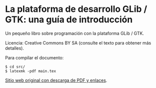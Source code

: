 La plataforma de desarrollo GLib / GTK: una guía de introducción
===========================================================
Un pequeño libro sobre programación con la plataforma GLib / GTK.

Licencia: Creative Commons BY SA (consulte el texto para obtener más detalles).

Para compilar el documento:
```
$ cd src/
$ latexmk -pdf main.tex
```

[Sitio web original con descarga de PDF y enlaces](https://people.gnome.org/~swilmet/glib-gtk-book/).
